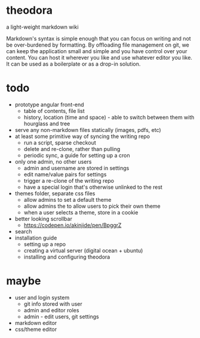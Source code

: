 # theodora
a light-weight markdown wiki


Markdown's syntax is simple enough that you can focus on writing and not be over-burdened by formatting. By offloading file management on git, we can keep the application small and simple and you have control over your content. You can host it wherever you like and use whatever editor you like. It can be used as a boilerplate or as a drop-in solution.


# todo
- prototype angular front-end
  - table of contents, file list
  - history, location (time and space) - able to switch between them with hourglass and tree
- serve any non-markdown files statically (images, pdfs, etc)
- at least some primitive way of syncing the writing repo
  - run a script, sparse checkout
  - delete and re-clone, rather than pulling
  - periodic sync, a guide for setting up a cron
- only one admin, no other users
  - admin and username are stored in settings
  - edit name/value pairs for settings
  - trigger a re-clone of the writing repo
  - have a special login that's otherwise unlinked to the rest
- themes folder, separate css files
  - allow admins to set a default theme
  - allow admins the to allow users to pick their own theme
  - when a user selects a theme, store in a cookie
- better looking scrollbar
  - https://codepen.io/akinjide/pen/BpggrZ
- search
- installation guide
  - setting up a repo
  - creating a virtual server (digital ocean + ubuntu)
  - installing and configuring theodora

# maybe
- user and login system
  - git info stored with user
  - admin and editor roles
  - admin - edit users, git settings
- markdown editor
- css/theme editor



